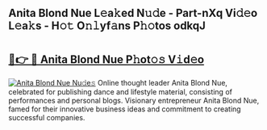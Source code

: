 ## Anita Blond Nue L𝚎a𝚔ed N𝚞𝚍e - Part-nXq Vi𝚍𝚎o L𝚎a𝚔s - H𝚘𝚝 O𝚗𝚕yf𝚊ns P𝚑𝚘tos odkqJ

# <h2><a href="http://kfce1q.oniu.top/?m=Anita+Blond+Nue">🔗👉 🔴 Anita Blond Nue P𝚑ot𝚘𝚜 V𝚒d𝚎o</a></h2>

[![Anita Blond Nue Nu𝚍e𝚜](https://i.imgur.com/0qMVB7G.gif)](http://kfce1q.oniu.top/?m=Anita+Blond+Nue)
Online thought leader Anita Blond Nue, celebrated for publishing dance and lifestyle material, consisting of performances and personal blogs. Visionary entrepreneur Anita Blond Nue, famed for their innovative business ideas and commitment to creating successful companies.  
